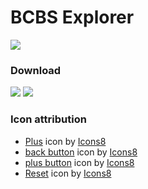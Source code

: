 # BCBS Explorer

![](https://i.imgur.com/6dJIBJj.png)


### Download

[<img src="https://i.imgur.com/UNflMGS.png">](https://chromewebstore.google.com/detail/bcbs-explorer/nkbagfmekkclfbpkkiiiladadfkmehic)
[<img src="https://i.imgur.com/NnMnwch.png">](https://addons.mozilla.org/en-US/firefox/addon/bcbs-explorer/)

### Icon attribution

- [Plus](https://icons8.com/icon/1501/plus) icon by [Icons8](https://icons8.com)
- [back button](https://icons8.com/icon/26194/back-arrow) icon by [Icons8](https://icons8.com)
- [plus button](https://icons8.com/icon/1501/plus) icon by [Icons8](https://icons8.com)
- [Reset](https://icons8.com/icon/12491/reset) icon by [Icons8](https://icons8.com)
